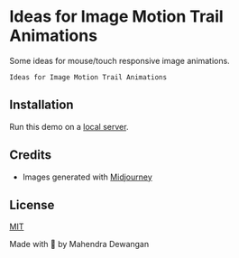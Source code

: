 # Ideas for Image Motion Trail Animations

Some ideas for mouse/touch responsive image animations.

`Ideas for Image Motion Trail Animations`


## Installation

Run this demo on a [local server](https://developer.mozilla.org/en-US/docs/Learn/Common_questions/Tools_and_setup/set_up_a_local_testing_server).

## Credits

- Images generated with [Midjourney](https://midjourney.com)


## License
[MIT](LICENSE)

Made with :blue_heart:  by Mahendra Dewangan






